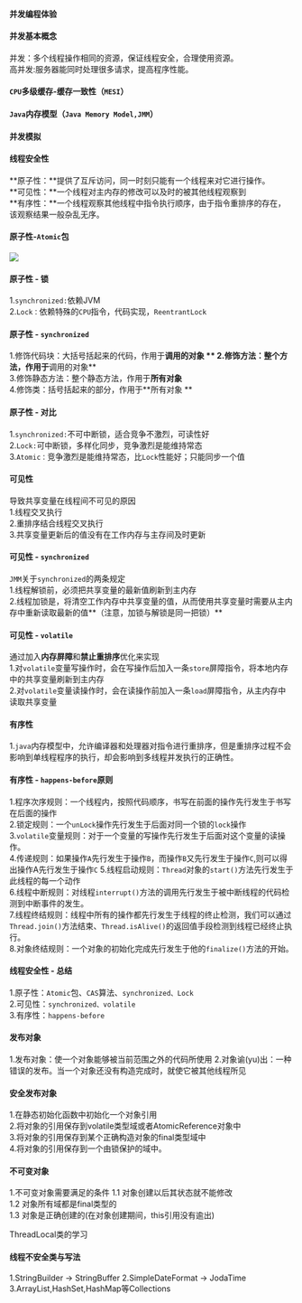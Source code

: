 #### 并发编程体验

#### 并发基本概念

并发：多个线程操作相同的资源，保证线程安全，合理使用资源。  
高并发:服务器能同时处理很多请求，提高程序性能。    

#### `CPU`多级缓存-缓存一致性（`MESI`）

#### `Java`内存模型（`Java Memory Model,JMM`）  

#### 并发模拟  

#### 线程安全性  

**原子性：**提供了互斥访问，同一时刻只能有一个线程来对它进行操作。  
**可见性：**一个线程对主内存的修改可以及时的被其他线程观察到  
**有序性：**一个线程观察其他线程中指令执行顺序，由于指令重排序的存在，该观察结果一般杂乱无序。  




#### 原子性-`Atomic`包

![](https://nanganghuang.github.io/Concurrent/img/Snipaste_2019-09-07_14-38-19.png)

#### 原子性 - 锁

1.`synchronized:`依赖JVM  
2.`Lock：`依赖特殊的`CPU`指令，代码实现，`ReentrantLock ` 

#### 原子性 - `synchronized ` 

1.修饰代码块：大括号括起来的代码，作用于**调用的对象 ** 
2.修饰方法：整个方法，作用于**调用的对象**  
3.修饰静态方法：整个静态方法，作用于**所有对象**  
4.修饰类：括号括起来的部分，作用于**所有对象 ** 

#### 原子性 - 对比

1.`synchronized:`不可中断锁，适合竞争不激烈，可读性好  
2.`Lock:`可中断锁，多样化同步，竞争激烈是能维持常态  
3.`Atomic：`竞争激烈是能维持常态，比`Lock`性能好；只能同步一个值  

#### 可见性

导致共享变量在线程间不可见的原因  
1.线程交叉执行  
2.重排序结合线程交叉执行  
3.共享变量更新后的值没有在工作内存与主存间及时更新  

#### 可见性 - `synchronized`
`JMM`关于`synchronized`的两条规定  
1.线程解锁前，必须把共享变量的最新值刷新到主内存  
2.线程加锁是，将清空工作内存中共享变量的值，从而使用共享变量时需要从主内存中重新读取最新的值**（注意，加锁与解锁是同一把锁）**  

#### 可见性 - `volatile`
通过加入**内存屏障**和**禁止重排序**优化来实现  
1.对`volatile`变量写操作时，会在写操作后加入一条`store`屏障指令，将本地内存中的共享变量刷新到主内存  
2.对`volatile`变量读操作时，会在读操作前加入一条`load`屏障指令，从主内存中读取共享变量  

#### 有序性

1.`java`内存模型中，允许编译器和处理器对指令进行重排序，但是重排序过程不会影响到单线程程序的执行，却会影响到多线程并发执行的正确性。  

#### 有序性 - `happens-before`原则

1.程序次序规则：一个线程内，按照代码顺序，书写在前面的操作先行发生于书写在后面的操作  
2.锁定规则：一个`unLock`操作先行发生于后面对同一个锁的`lock`操作  
3.`volatile`变量规则：对于一个变量的写操作先行发生于后面对这个变量的读操作。  
4.传递规则：如果操作`A`先行发生于操作`B`，而操作`B`又先行发生于操作`C`,则可以得出操作A先行发生于操作`C` 
5.线程启动规则：`Thread`对象的`start()`方法先行发生于此线程的每一个动作  
6.线程中断规则：对线程`interrupt()`方法的调用先行发生于被中断线程的代码检测到中断事件的发生。  
7.线程终结规则：线程中所有的操作都先行发生于线程的终止检测，我们可以通过`Thread.join()`方法结束、`Thread.isAlive()`的返回值手段检测到线程已经终止执行。  
8.对象终结规则：一个对象的初始化完成先行发生于他的`finalize()`方法的开始。 


#### 线程安全性 - 总结

1.原子性：`Atomic`包、`CAS`算法、`synchronized、Lock`  
2.可见性：`synchronized、volatile`  
3.有序性：`happens-before` 

#### 发布对象

1.发布对象：使一个对象能够被当前范围之外的代码所使用
2.对象谕(yu)出：一种错误的发布。当一个对象还没有构造完成时，就使它被其他线程所见

#### 安全发布对象

1.在静态初始化函数中初始化一个对象引用  
2.将对象的引用保存到volatile类型域或者AtomicReference对象中  
3.将对象的引用保存到某个正确构造对象的final类型域中  
4.将对象的引用保存到一个由锁保护的域中。 

#### 不可变对象

1.不可变对象需要满足的条件
	1.1 对象创建以后其状态就不能修改  
	1.2 对象所有域都是final类型的  
	1.3 对象是正确创建的(在对象创建期间，this引用没有逾出)  
	
ThreadLocal类的学习

#### 线程不安全类与写法

1.StringBuilder -> StringBuffer
2.SimpleDateFormat -> JodaTime
3.ArrayList,HashSet,HashMap等Collections






